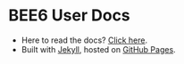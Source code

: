 # BEE6 User Docs

- Here to read the docs? [Click here](https://bee6-bot.github.io/user-docs/).
- Built with [Jekyll](https://jekyllrb.com/), hosted on [GitHub Pages](https://pages.github.com/).

